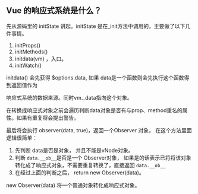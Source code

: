 ## Vue 的响应式系统是什么？

先从源码里的 initState 讲起。initState 是在_init方法中调用的，主要做了以下几件事情。

1. initProps()
2. initMethods()
3. initdata(vm) ，入口。
4. initWatch()



initdata() 会先获得 $options.data, 如果 data是一个函数则会先执行这个函数得到返回值作为

响应式系统的数据来源。同时vm._data指向这个对象。

在转换成响应式对象之前会遍历判断data对象是否有与prop、method重名的属性。如果有重复将会提出警告。



最后将会执行 observer(data,  true)，返回一个Observer 对象， 在这个方法里面逻辑很简单：

1. 先判断 data是否是对象， 并且不能是vNode对象。
2. 判断 ``data.__ob__``是否是一个 Observer对象， 如果是的话表示已将将该对象转化成了响应式对象，不需要重复转换了，直接返回 `data.__ob__`
3. 在经过上面的判断之后， return new Observer(data)。



new Observer(data) 将一个普通对象转化成响应式对象。